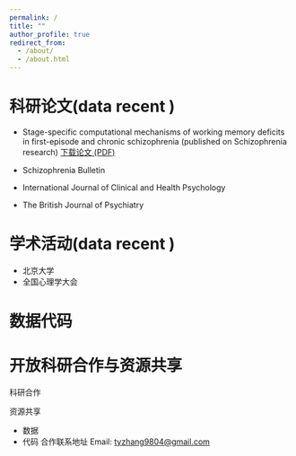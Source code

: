 ```yaml
---
permalink: /
title: ""
author_profile: true
redirect_from: 
  - /about/
  - /about.html
---
```

科研论文(data recent )
======
- Stage-specific computational mechanisms of working memory deficits in first-episode and chronic schizophrenia (published on Schizophrenia research)
[下载论文 (PDF)](https://tyzhang98.github.io/zhang/files/paper1.pdf)

- Schizophrenia Bulletin 
- International Journal of Clinical and Health Psychology
- The British Journal of Psychiatry

学术活动(data recent )
======

- 北京大学
- 全国心理学大会

数据代码
======

开放科研合作与资源共享
======
科研合作

资源共享
- 数据
- 代码
合作联系地址 Email: tyzhang9804@gmail.com